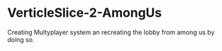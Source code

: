 # VerticleSlice-2-AmongUs
Creating Multyplayer system an recreating the lobby from among us by doing so. 
